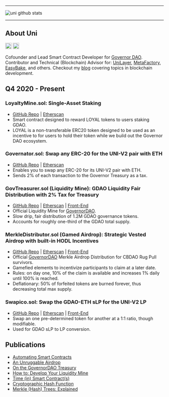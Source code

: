 ____
![uni github stats](https://github-readme-stats.vercel.app/api?username=cryptounico&hide=["issues"]&show_icons=true)
____

## About Uni
[<img height="20px" src="https://cdn.svgporn.com/logos/twitter.svg">](https://twitter.com/CryptoUnico)
[<img height="20px" src="https://telegram.org/img/t_logo.svg">](https://t.me/crypto_unico)<br>

Cofounder and Lead Smart Contract Developer for [Governor DAO](https://GovernorDAO.org). Contributor and Technical (Blockchain) Advisor for: [UniLayer](https://Unilayer.app), [MetaFactory](https//MetaFactory.ai), [EasyBake](https://EasyBake.finance), and others. Checkout my [blog](https://SolidityWiz.medium.com) covering topics in blockchain development.

## Q4 2020 - Present

### LoyaltyMine.sol: Single-Asset Staking 
- [GitHub Repo](https://github.com/CryptoUnico/LoyaltyMine) | [Etherscan](https://etherscan.io/address/0xda58927f4065f1d02a6ea850c2aac49d7362a643#code)
- Smart contract designed to reward LOYAL tokens to users staking GDAO.
- LOYAL is a non-transferable ERC20 token designed to be used as an incentive to for users to hold their token while we build out the Governor DAO ecosystem.

### Governator.sol: Swap any ERC-20 for the UNI-V2 pair with ETH
- [GitHub Repo](https://github.com/CryptoUnico/Governator) | [Etherscan](https://etherscan.io/address/0x09e16ad071f4f80c02856275116cc772ba74b62c)
- Enables you to swap any ERC-20 for its UNI-V2 pair with ETH.
- Sends 2% of each transaction to the Governor Treasury as a tax.

### GovTreasurer.sol (Liquidity Mine): GDAO Liquidity Fair Distribution with 2% Tax for Treasury
- [GitHub Repo](https://github.com/CryptoUnico/govtreasurer) | [Etherscan](http://etherscan.io/address/0x4DaC3e07316D2A31baABb252D89663deE8F76f09#code) | [Front-End](https://mine.GovernorDAO.org)
- Official Liquidity Mine for [GovernorDAO](https://GovernorDAO.org).
- Slow drip, fair distribution of 1.2M GDAO governance tokens.
- Accounts for roughly one-third of the GDAO total supply.

### MerkleDistributor.sol (Gamed Airdrop): Strategic Vested Airdrop with built-in HODL Incentives
- [GitHub Repo](https://github.com/CryptoUnico/merkle-distributor) | [Etherscan](https://etherscan.io/address/0x7ea0f8bb2f01c197985c285e193dd5b8a69836c0#code) | [Front-End](https://airdrop.GovernorDAO.org)
- Official [GovernorDAO](https://twitter.com/Governor_DAO) Merkle Airdrop Distribution for CBDAO Rug Pull survivors.
- Gamefied elements to incentivize participants to claim at a later date.
- Rules: on day one, 10% of the claim is available and increases 1% daily until 100% is reached.
- Deflationary: 50% of forfeited tokens are burned forever, thus decreasing total max supply.

### Swapico.sol: Swap the GDAO-ETH sLP for the UNI-V2 LP
- [GitHub Repo](https://github.com/CryptoUnico/Swapico) | [Etherscan](https://etherscan.io/address/0xcc23ef76b46ed576caa5a1481f4400d2543f8006#code) | [Front-End](https://swap.governordao.org)
- Swap an one pre-determined token for another at a 1:1 ratio, though modifiable.
- Used for GDAO sLP to LP conversion.

## Publications
- [Automating Smart Contracts](https://soliditywiz.medium.com/smart-contract-automation-ca109805b23a)
- [An Unruggable Airdrop](https://soliditywiz.medium.com/an-unruggable-airdrop-63c2ee9f242d)
- [On the GovernorDAO Treasury](https://soliditywiz.medium.com/on-the-governor-dao-treasury-fund-13d3525d5682) 
- [How to: Develop Your Liquidity Mine](https://soliditywiz.medium.com/how-to-develop-your-liquidity-mine-9d47656fe678)
- [Time (in) Smart Contract(s)](https://soliditywiz.medium.com/time-in-smart-contract-s-eec4a2fd108e)
- [Cryptographic Hash Function](https://soliditywiz.medium.com/cryptographic-hash-function-beaa2408260)
- [Merkle (Hash) Trees: Explained](https://soliditywiz.medium.com/merkle-hash-trees-explained-ea384f2af7e8)
